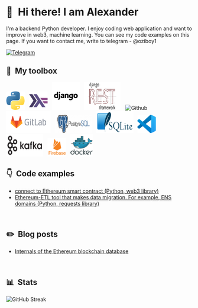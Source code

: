# 👋 &nbsp;Hi there! I am Alexander

I'm a backend Python developer. I enjoy coding web application and want to improve in web3, machine learning. You can see my code examples on this page. If you want to contact me, write to telegram - @oziboy1  &nbsp; <p>

[![Telegram](https://img.shields.io/static/v1?label=telegram&message=oziboy1&link=https://t.me/oziboy1&labelColor=black&color=purple&?&style=for-the-badge&logo=telegram)](https://t.me/oziboy1)
## 🧰 &nbsp;My toolbox 

   <img  src="https://github.com/Alexander671/Alexander671/blob/main/assets/python.png" alt="Python" width="50" height="50"/> &nbsp;
   <img  src="https://github.com/Alexander671/Alexander671/blob/main/assets/haskell.png" alt="Haskell" width="50" height="50"/> &nbsp; 
   <img  src="https://github.com/Alexander671/Alexander671/blob/main/assets/django.png" alt="Django" width="75" height="75"/> &nbsp; 
   <img  src="https://github.com/Alexander671/Alexander671/blob/main/assets/drf.png" alt="DRF" width="100" height="75"/> &nbsp; 
   <img  src="https://github.com/CyrisXD/CyrisXD/raw/master/assets/Github.png" alt="Github"/> &nbsp;
   <img  src="https://github.com/Alexander671/Alexander671/blob/main/assets/gitlab.png" alt="DRF" width="120" height="60"/> &nbsp;
   <img  src="https://github.com/Alexander671/Alexander671/blob/main/assets/postgresql.png" alt="postgresql.png" width="100" height="50"/> &nbsp;
   <img  src="https://github.com/Alexander671/Alexander671/blob/main/assets/sqlite.png" alt="sqlite.png" width="100" height="60"/> &nbsp; 
   <img  src="https://raw.githubusercontent.com/devicons/devicon/1119b9f84c0290e0f0b38982099a2bd027a48bf1/icons/vscode/vscode-original.svg" alt="VSCode" width="50" height="50"/> &nbsp;
   <img  src="https://github.com/Alexander671/Alexander671/blob/main/assets/kafka.png" alt="kafka" width="100" height="60"/> &nbsp;
   <img  src="https://raw.githubusercontent.com/devicons/devicon/1119b9f84c0290e0f0b38982099a2bd027a48bf1/icons/firebase/firebase-plain-wordmark.svg" alt="Firebase" width="50" height="50"/> &nbsp;
   <img  src="https://github.com/Alexander671/Alexander671/blob/main/assets/docker.png" alt="docker" width="60" height="60"/> &nbsp;


## 👇 &nbsp;Code examples

* <a href="https://gist.github.com/Alexander671/22ba59fde2c6c7134d1d4f19c624037f" target="_blank" rel="noopener noreferrer" onclick="window.open(this.href); return false;">connect to Ethereum smart contract (Python, web3 library) </a>
* <a href="https://gist.github.com/Alexander671/d1c7d193435ce0490268e2c0ea42a5e3" target="_blank" rel="noopener noreferrer" onclick="window.open(this.href); return false;">Ethereum-ETL tool that makes data migration. For example, ENS domains (Python, requests library) </a>

&nbsp;

## ✏️ &nbsp;Blog posts

<!-- BLOG-POST-LIST:START -->
- [Internals of the Ethereum blockchain database](https://habr.com)

<!-- BLOG-POST-LIST:END -->

&nbsp;

## 📊 &nbsp;Stats

![GitHub Streak](https://github-readme-streak-stats.herokuapp.com/?user=Alexander671&theme=dark&count_private=true&bg_color=0d1116&title_color=ce09ec&text_color=a4aacb&icon_color=007ec6)
